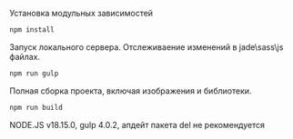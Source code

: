 Установка модульных зависимостей
```bash
npm install
```

Запуск локального сервера. Отслеживаение изменений в jade\sass\js файлах.
```bash
npm run gulp
```

Полная сборка проекта, включая изображения и библиотеки.
```bash
npm run build
```

NODE.JS v18.15.0, gulp 4.0.2, апдейт пакета del не рекомендуется

